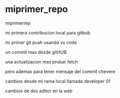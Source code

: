 # miprimer_repo

miprimerrep

mi primera contribucion local para gitbub

mi primer git push usando vs code

un commit mas desde gitHUB

una actualizacion mas probar fetch

pero ademas para tener mensaje del commit chevere

cambios desde mi rama local llamada developer 01 

cambios de dev edtior en la web

